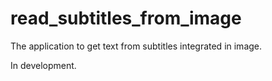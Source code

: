 # read_subtitles_from_image
The application to get text from subtitles integrated in image.

In development.